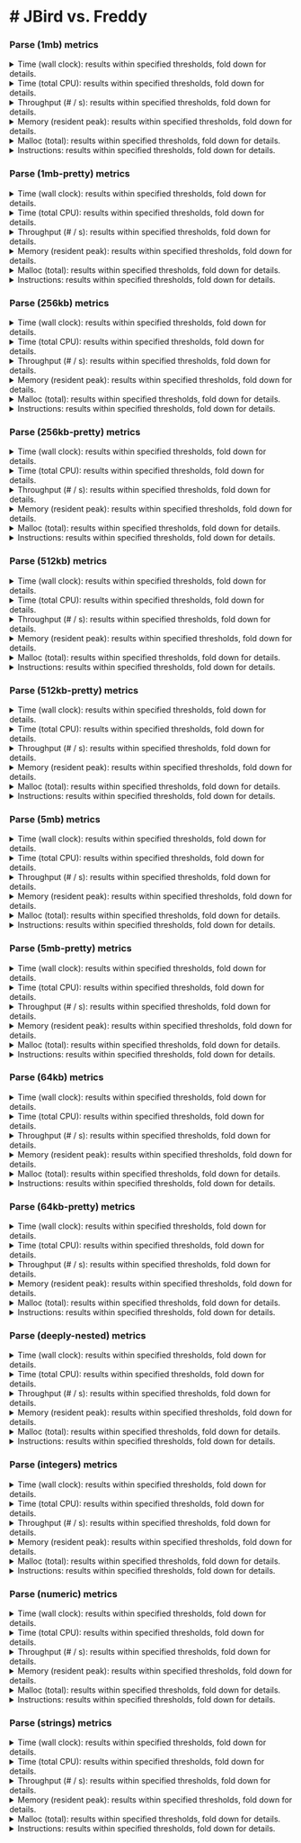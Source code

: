 # # JBird vs. Freddy

### Parse (1mb) metrics

<details><summary>Time (wall clock): results within specified thresholds, fold down for details.</summary>
<p>

|         Time (wall clock) (μs) *         |        p0 |       p25 |       p50 |       p75 |       p90 |       p99 |      p100 |   Samples |
|:----------------------------------------:|----------:|----------:|----------:|----------:|----------:|----------:|----------:|----------:|
|                  freddy                  |      2972 |      3213 |      3238 |      3269 |      3303 |      3568 |      3672 |       304 |
|                  jbird                   |      1877 |      2000 |      2017 |      2039 |      2076 |      2212 |      2336 |       485 |
|                    Δ                     |     -1095 |     -1213 |     -1221 |     -1230 |     -1227 |     -1356 |     -1336 |       181 |
|              Improvement %               |        37 |        38 |        38 |        38 |        37 |        38 |        36 |       181 |

<p>
</details>

<details><summary>Time (total CPU): results within specified thresholds, fold down for details.</summary>
<p>

|         Time (total CPU) (μs) *          |        p0 |       p25 |       p50 |       p75 |       p90 |       p99 |      p100 |   Samples |
|:----------------------------------------:|----------:|----------:|----------:|----------:|----------:|----------:|----------:|----------:|
|                  freddy                  |      2975 |      3215 |      3242 |      3269 |      3305 |      3566 |      3676 |       304 |
|                  jbird                   |      1879 |      2001 |      2019 |      2041 |      2080 |      2218 |      2338 |       485 |
|                    Δ                     |     -1096 |     -1214 |     -1223 |     -1228 |     -1225 |     -1348 |     -1338 |       181 |
|              Improvement %               |        37 |        38 |        38 |        38 |        37 |        38 |        36 |       181 |

<p>
</details>

<details><summary>Throughput (# / s): results within specified thresholds, fold down for details.</summary>
<p>

|          Throughput (# / s) (#)          |        p0 |       p25 |       p50 |       p75 |       p90 |       p99 |      p100 |   Samples |
|:----------------------------------------:|----------:|----------:|----------:|----------:|----------:|----------:|----------:|----------:|
|                  freddy                  |       337 |       311 |       309 |       306 |       303 |       280 |       272 |       304 |
|                  jbird                   |       533 |       500 |       496 |       491 |       482 |       452 |       428 |       485 |
|                    Δ                     |       196 |       189 |       187 |       185 |       179 |       172 |       156 |       181 |
|              Improvement %               |        58 |        61 |        61 |        60 |        59 |        61 |        57 |       181 |

<p>
</details>

<details><summary>Memory (resident peak): results within specified thresholds, fold down for details.</summary>
<p>

|        Memory (resident peak) (M)        |        p0 |       p25 |       p50 |       p75 |       p90 |       p99 |      p100 |   Samples |
|:----------------------------------------:|----------:|----------:|----------:|----------:|----------:|----------:|----------:|----------:|
|                  freddy                  |        27 |        29 |        29 |        29 |        29 |        29 |        29 |       304 |
|                  jbird                   |        29 |        31 |        31 |        31 |        31 |        31 |        31 |       485 |
|                    Δ                     |         2 |         2 |         2 |         2 |         2 |         2 |         2 |       181 |
|              Improvement %               |        -7 |        -7 |        -7 |        -7 |        -7 |        -7 |        -7 |       181 |

<p>
</details>

<details><summary>Malloc (total): results within specified thresholds, fold down for details.</summary>
<p>

|           Malloc (total) (K) *           |        p0 |       p25 |       p50 |       p75 |       p90 |       p99 |      p100 |   Samples |
|:----------------------------------------:|----------:|----------:|----------:|----------:|----------:|----------:|----------:|----------:|
|                  freddy                  |        11 |        11 |        11 |        11 |        11 |        11 |        11 |       304 |
|                  jbird                   |        11 |        11 |        11 |        11 |        11 |        11 |        11 |       485 |
|                    Δ                     |         0 |         0 |         0 |         0 |         0 |         0 |         0 |       181 |
|              Improvement %               |         0 |         0 |         0 |         0 |         0 |         0 |         0 |       181 |

<p>
</details>

<details><summary>Instructions: results within specified thresholds, fold down for details.</summary>
<p>

|            Instructions (M) *            |        p0 |       p25 |       p50 |       p75 |       p90 |       p99 |      p100 |   Samples |
|:----------------------------------------:|----------:|----------:|----------:|----------:|----------:|----------:|----------:|----------:|
|                  freddy                  |        66 |        66 |        66 |        66 |        66 |        67 |        68 |       304 |
|                  jbird                   |        48 |        48 |        48 |        48 |        48 |        49 |        49 |       485 |
|                    Δ                     |       -18 |       -18 |       -18 |       -18 |       -18 |       -18 |       -19 |       181 |
|              Improvement %               |        27 |        27 |        27 |        27 |        27 |        27 |        28 |       181 |

<p>
</details>

### Parse (1mb-pretty) metrics

<details><summary>Time (wall clock): results within specified thresholds, fold down for details.</summary>
<p>

|         Time (wall clock) (μs) *         |        p0 |       p25 |       p50 |       p75 |       p90 |       p99 |      p100 |   Samples |
|:----------------------------------------:|----------:|----------:|----------:|----------:|----------:|----------:|----------:|----------:|
|                  freddy                  |      2996 |      3246 |      3260 |      3277 |      3303 |      3361 |      3436 |       303 |
|                  jbird                   |      1905 |      2035 |      2066 |      2101 |      2134 |      2175 |      2333 |       475 |
|                    Δ                     |     -1091 |     -1211 |     -1194 |     -1176 |     -1169 |     -1186 |     -1103 |       172 |
|              Improvement %               |        36 |        37 |        37 |        36 |        35 |        35 |        32 |       172 |

<p>
</details>

<details><summary>Time (total CPU): results within specified thresholds, fold down for details.</summary>
<p>

|         Time (total CPU) (μs) *          |        p0 |       p25 |       p50 |       p75 |       p90 |       p99 |      p100 |   Samples |
|:----------------------------------------:|----------:|----------:|----------:|----------:|----------:|----------:|----------:|----------:|
|                  freddy                  |      3003 |      3250 |      3265 |      3279 |      3303 |      3363 |      3437 |       303 |
|                  jbird                   |      1910 |      2037 |      2068 |      2103 |      2136 |      2173 |      2334 |       475 |
|                    Δ                     |     -1093 |     -1213 |     -1197 |     -1176 |     -1167 |     -1190 |     -1103 |       172 |
|              Improvement %               |        36 |        37 |        37 |        36 |        35 |        35 |        32 |       172 |

<p>
</details>

<details><summary>Throughput (# / s): results within specified thresholds, fold down for details.</summary>
<p>

|          Throughput (# / s) (#)          |        p0 |       p25 |       p50 |       p75 |       p90 |       p99 |      p100 |   Samples |
|:----------------------------------------:|----------:|----------:|----------:|----------:|----------:|----------:|----------:|----------:|
|                  freddy                  |       334 |       308 |       307 |       305 |       303 |       298 |       291 |       303 |
|                  jbird                   |       525 |       491 |       484 |       476 |       469 |       460 |       429 |       475 |
|                    Δ                     |       191 |       183 |       177 |       171 |       166 |       162 |       138 |       172 |
|              Improvement %               |        57 |        59 |        58 |        56 |        55 |        54 |        47 |       172 |

<p>
</details>

<details><summary>Memory (resident peak): results within specified thresholds, fold down for details.</summary>
<p>

|        Memory (resident peak) (M)        |        p0 |       p25 |       p50 |       p75 |       p90 |       p99 |      p100 |   Samples |
|:----------------------------------------:|----------:|----------:|----------:|----------:|----------:|----------:|----------:|----------:|
|                  freddy                  |        27 |        28 |        28 |        29 |        29 |        29 |        29 |       303 |
|                  jbird                   |        29 |        31 |        31 |        31 |        31 |        31 |        31 |       475 |
|                    Δ                     |         2 |         3 |         3 |         2 |         2 |         2 |         2 |       172 |
|              Improvement %               |        -7 |       -11 |       -11 |        -7 |        -7 |        -7 |        -7 |       172 |

<p>
</details>

<details><summary>Malloc (total): results within specified thresholds, fold down for details.</summary>
<p>

|           Malloc (total) (K) *           |        p0 |       p25 |       p50 |       p75 |       p90 |       p99 |      p100 |   Samples |
|:----------------------------------------:|----------:|----------:|----------:|----------:|----------:|----------:|----------:|----------:|
|                  freddy                  |        11 |        11 |        11 |        11 |        11 |        11 |        11 |       303 |
|                  jbird                   |        11 |        11 |        11 |        11 |        11 |        11 |        11 |       475 |
|                    Δ                     |         0 |         0 |         0 |         0 |         0 |         0 |         0 |       172 |
|              Improvement %               |         0 |         0 |         0 |         0 |         0 |         0 |         0 |       172 |

<p>
</details>

<details><summary>Instructions: results within specified thresholds, fold down for details.</summary>
<p>

|            Instructions (M) *            |        p0 |       p25 |       p50 |       p75 |       p90 |       p99 |      p100 |   Samples |
|:----------------------------------------:|----------:|----------:|----------:|----------:|----------:|----------:|----------:|----------:|
|                  freddy                  |        67 |        67 |        67 |        67 |        68 |        68 |        69 |       303 |
|                  jbird                   |        48 |        48 |        48 |        48 |        49 |        50 |        50 |       475 |
|                    Δ                     |       -19 |       -19 |       -19 |       -19 |       -19 |       -18 |       -19 |       172 |
|              Improvement %               |        28 |        28 |        28 |        28 |        28 |        26 |        28 |       172 |

<p>
</details>

### Parse (256kb) metrics

<details><summary>Time (wall clock): results within specified thresholds, fold down for details.</summary>
<p>

|         Time (wall clock) (μs) *         |        p0 |       p25 |       p50 |       p75 |       p90 |       p99 |      p100 |   Samples |
|:----------------------------------------:|----------:|----------:|----------:|----------:|----------:|----------:|----------:|----------:|
|                  freddy                  |       732 |       799 |       806 |       813 |       820 |       840 |       894 |      1182 |
|                  jbird                   |       461 |       496 |       504 |       517 |       525 |       538 |       633 |      1840 |
|                    Δ                     |      -271 |      -303 |      -302 |      -296 |      -295 |      -302 |      -261 |       658 |
|              Improvement %               |        37 |        38 |        37 |        36 |        36 |        36 |        29 |       658 |

<p>
</details>

<details><summary>Time (total CPU): results within specified thresholds, fold down for details.</summary>
<p>

|         Time (total CPU) (μs) *          |        p0 |       p25 |       p50 |       p75 |       p90 |       p99 |      p100 |   Samples |
|:----------------------------------------:|----------:|----------:|----------:|----------:|----------:|----------:|----------:|----------:|
|                  freddy                  |       733 |       801 |       807 |       815 |       822 |       842 |       896 |      1182 |
|                  jbird                   |       462 |       497 |       506 |       519 |       527 |       540 |       619 |      1840 |
|                    Δ                     |      -271 |      -304 |      -301 |      -296 |      -295 |      -302 |      -277 |       658 |
|              Improvement %               |        37 |        38 |        37 |        36 |        36 |        36 |        31 |       658 |

<p>
</details>

<details><summary>Throughput (# / s): results within specified thresholds, fold down for details.</summary>
<p>

|          Throughput (# / s) (#)          |        p0 |       p25 |       p50 |       p75 |       p90 |       p99 |      p100 |   Samples |
|:----------------------------------------:|----------:|----------:|----------:|----------:|----------:|----------:|----------:|----------:|
|                  freddy                  |      1366 |      1252 |      1241 |      1231 |      1220 |      1190 |      1118 |      1182 |
|                  jbird                   |      2171 |      2018 |      1983 |      1934 |      1905 |      1860 |      1581 |      1840 |
|                    Δ                     |       805 |       766 |       742 |       703 |       685 |       670 |       463 |       658 |
|              Improvement %               |        59 |        61 |        60 |        57 |        56 |        56 |        41 |       658 |

<p>
</details>

<details><summary>Memory (resident peak): results within specified thresholds, fold down for details.</summary>
<p>

|        Memory (resident peak) (M)        |        p0 |       p25 |       p50 |       p75 |       p90 |       p99 |      p100 |   Samples |
|:----------------------------------------:|----------:|----------:|----------:|----------:|----------:|----------:|----------:|----------:|
|                  freddy                  |        25 |        26 |        26 |        26 |        26 |        26 |        26 |      1182 |
|                  jbird                   |        26 |        27 |        27 |        27 |        27 |        27 |        27 |      1840 |
|                    Δ                     |         1 |         1 |         1 |         1 |         1 |         1 |         1 |       658 |
|              Improvement %               |        -4 |        -4 |        -4 |        -4 |        -4 |        -4 |        -4 |       658 |

<p>
</details>

<details><summary>Malloc (total): results within specified thresholds, fold down for details.</summary>
<p>

|             Malloc (total) *             |        p0 |       p25 |       p50 |       p75 |       p90 |       p99 |      p100 |   Samples |
|:----------------------------------------:|----------:|----------:|----------:|----------:|----------:|----------:|----------:|----------:|
|                  freddy                  |      2650 |      2650 |      2650 |      2650 |      2650 |      2650 |      2650 |      1182 |
|                  jbird                   |      2636 |      2636 |      2636 |      2636 |      2636 |      2636 |      2636 |      1840 |
|                    Δ                     |       -14 |       -14 |       -14 |       -14 |       -14 |       -14 |       -14 |       658 |
|              Improvement %               |         1 |         1 |         1 |         1 |         1 |         1 |         1 |       658 |

<p>
</details>

<details><summary>Instructions: results within specified thresholds, fold down for details.</summary>
<p>

|            Instructions (M) *            |        p0 |       p25 |       p50 |       p75 |       p90 |       p99 |      p100 |   Samples |
|:----------------------------------------:|----------:|----------:|----------:|----------:|----------:|----------:|----------:|----------:|
|                  freddy                  |        17 |        17 |        17 |        17 |        17 |        17 |        17 |      1182 |
|                  jbird                   |        12 |        12 |        12 |        12 |        12 |        12 |        12 |      1840 |
|                    Δ                     |        -5 |        -5 |        -5 |        -5 |        -5 |        -5 |        -5 |       658 |
|              Improvement %               |        29 |        29 |        29 |        29 |        29 |        29 |        29 |       658 |

<p>
</details>

### Parse (256kb-pretty) metrics

<details><summary>Time (wall clock): results within specified thresholds, fold down for details.</summary>
<p>

|         Time (wall clock) (μs) *         |        p0 |       p25 |       p50 |       p75 |       p90 |       p99 |      p100 |   Samples |
|:----------------------------------------:|----------:|----------:|----------:|----------:|----------:|----------:|----------:|----------:|
|                  freddy                  |       740 |       806 |       814 |       820 |       826 |       847 |       950 |      1173 |
|                  jbird                   |       474 |       507 |       518 |       547 |       560 |       575 |       667 |      1776 |
|                    Δ                     |      -266 |      -299 |      -296 |      -273 |      -266 |      -272 |      -283 |       603 |
|              Improvement %               |        36 |        37 |        36 |        33 |        32 |        32 |        30 |       603 |

<p>
</details>

<details><summary>Time (total CPU): results within specified thresholds, fold down for details.</summary>
<p>

|         Time (total CPU) (μs) *          |        p0 |       p25 |       p50 |       p75 |       p90 |       p99 |      p100 |   Samples |
|:----------------------------------------:|----------:|----------:|----------:|----------:|----------:|----------:|----------:|----------:|
|                  freddy                  |       742 |       808 |       815 |       821 |       828 |       849 |       951 |      1173 |
|                  jbird                   |       475 |       508 |       520 |       549 |       561 |       577 |       668 |      1776 |
|                    Δ                     |      -267 |      -300 |      -295 |      -272 |      -267 |      -272 |      -283 |       603 |
|              Improvement %               |        36 |        37 |        36 |        33 |        32 |        32 |        30 |       603 |

<p>
</details>

<details><summary>Throughput (# / s): results within specified thresholds, fold down for details.</summary>
<p>

|          Throughput (# / s) (#)          |        p0 |       p25 |       p50 |       p75 |       p90 |       p99 |      p100 |   Samples |
|:----------------------------------------:|----------:|----------:|----------:|----------:|----------:|----------:|----------:|----------:|
|                  freddy                  |      1351 |      1240 |      1230 |      1220 |      1210 |      1180 |      1053 |      1173 |
|                  jbird                   |      2112 |      1974 |      1931 |      1828 |      1788 |      1740 |      1500 |      1776 |
|                    Δ                     |       761 |       734 |       701 |       608 |       578 |       560 |       447 |       603 |
|              Improvement %               |        56 |        59 |        57 |        50 |        48 |        47 |        42 |       603 |

<p>
</details>

<details><summary>Memory (resident peak): results within specified thresholds, fold down for details.</summary>
<p>

|        Memory (resident peak) (M)        |        p0 |       p25 |       p50 |       p75 |       p90 |       p99 |      p100 |   Samples |
|:----------------------------------------:|----------:|----------:|----------:|----------:|----------:|----------:|----------:|----------:|
|                  freddy                  |        25 |        26 |        26 |        26 |        26 |        26 |        26 |      1173 |
|                  jbird                   |        26 |        27 |        27 |        27 |        27 |        27 |        27 |      1776 |
|                    Δ                     |         1 |         1 |         1 |         1 |         1 |         1 |         1 |       603 |
|              Improvement %               |        -4 |        -4 |        -4 |        -4 |        -4 |        -4 |        -4 |       603 |

<p>
</details>

<details><summary>Malloc (total): results within specified thresholds, fold down for details.</summary>
<p>

|             Malloc (total) *             |        p0 |       p25 |       p50 |       p75 |       p90 |       p99 |      p100 |   Samples |
|:----------------------------------------:|----------:|----------:|----------:|----------:|----------:|----------:|----------:|----------:|
|                  freddy                  |      2650 |      2650 |      2650 |      2650 |      2650 |      2650 |      2650 |      1173 |
|                  jbird                   |      2636 |      2636 |      2636 |      2636 |      2636 |      2636 |      2636 |      1776 |
|                    Δ                     |       -14 |       -14 |       -14 |       -14 |       -14 |       -14 |       -14 |       603 |
|              Improvement %               |         1 |         1 |         1 |         1 |         1 |         1 |         1 |       603 |

<p>
</details>

<details><summary>Instructions: results within specified thresholds, fold down for details.</summary>
<p>

|            Instructions (M) *            |        p0 |       p25 |       p50 |       p75 |       p90 |       p99 |      p100 |   Samples |
|:----------------------------------------:|----------:|----------:|----------:|----------:|----------:|----------:|----------:|----------:|
|                  freddy                  |        17 |        17 |        17 |        17 |        17 |        17 |        18 |      1173 |
|                  jbird                   |        12 |        12 |        12 |        12 |        12 |        12 |        13 |      1776 |
|                    Δ                     |        -5 |        -5 |        -5 |        -5 |        -5 |        -5 |        -5 |       603 |
|              Improvement %               |        29 |        29 |        29 |        29 |        29 |        29 |        28 |       603 |

<p>
</details>

### Parse (512kb) metrics

<details><summary>Time (wall clock): results within specified thresholds, fold down for details.</summary>
<p>

|         Time (wall clock) (μs) *         |        p0 |       p25 |       p50 |       p75 |       p90 |       p99 |      p100 |   Samples |
|:----------------------------------------:|----------:|----------:|----------:|----------:|----------:|----------:|----------:|----------:|
|                  freddy                  |      1463 |      1611 |      1622 |      1634 |      1654 |      1736 |      1855 |       601 |
|                  jbird                   |       929 |      1002 |      1032 |      1060 |      1079 |      1152 |      1196 |       932 |
|                    Δ                     |      -534 |      -609 |      -590 |      -574 |      -575 |      -584 |      -659 |       331 |
|              Improvement %               |        37 |        38 |        36 |        35 |        35 |        34 |        36 |       331 |

<p>
</details>

<details><summary>Time (total CPU): results within specified thresholds, fold down for details.</summary>
<p>

|         Time (total CPU) (μs) *          |        p0 |       p25 |       p50 |       p75 |       p90 |       p99 |      p100 |   Samples |
|:----------------------------------------:|----------:|----------:|----------:|----------:|----------:|----------:|----------:|----------:|
|                  freddy                  |      1465 |      1612 |      1624 |      1636 |      1656 |      1738 |      1856 |       601 |
|                  jbird                   |       930 |      1004 |      1034 |      1062 |      1081 |      1155 |      1197 |       932 |
|                    Δ                     |      -535 |      -608 |      -590 |      -574 |      -575 |      -583 |      -659 |       331 |
|              Improvement %               |        37 |        38 |        36 |        35 |        35 |        34 |        36 |       331 |

<p>
</details>

<details><summary>Throughput (# / s): results within specified thresholds, fold down for details.</summary>
<p>

|          Throughput (# / s) (#)          |        p0 |       p25 |       p50 |       p75 |       p90 |       p99 |      p100 |   Samples |
|:----------------------------------------:|----------:|----------:|----------:|----------:|----------:|----------:|----------:|----------:|
|                  freddy                  |       683 |       621 |       617 |       612 |       605 |       576 |       539 |       601 |
|                  jbird                   |      1077 |       998 |       969 |       943 |       927 |       868 |       836 |       932 |
|                    Δ                     |       394 |       377 |       352 |       331 |       322 |       292 |       297 |       331 |
|              Improvement %               |        58 |        61 |        57 |        54 |        53 |        51 |        55 |       331 |

<p>
</details>

<details><summary>Memory (resident peak): results within specified thresholds, fold down for details.</summary>
<p>

|        Memory (resident peak) (M)        |        p0 |       p25 |       p50 |       p75 |       p90 |       p99 |      p100 |   Samples |
|:----------------------------------------:|----------:|----------:|----------:|----------:|----------:|----------:|----------:|----------:|
|                  freddy                  |        26 |        27 |        27 |        28 |        28 |        28 |        28 |       601 |
|                  jbird                   |        26 |        28 |        28 |        28 |        28 |        28 |        28 |       932 |
|                    Δ                     |         0 |         1 |         1 |         0 |         0 |         0 |         0 |       331 |
|              Improvement %               |         0 |        -4 |        -4 |         0 |         0 |         0 |         0 |       331 |

<p>
</details>

<details><summary>Malloc (total): results within specified thresholds, fold down for details.</summary>
<p>

|             Malloc (total) *             |        p0 |       p25 |       p50 |       p75 |       p90 |       p99 |      p100 |   Samples |
|:----------------------------------------:|----------:|----------:|----------:|----------:|----------:|----------:|----------:|----------:|
|                  freddy                  |      5279 |      5279 |      5279 |      5279 |      5279 |      5279 |      5279 |       601 |
|                  jbird                   |      5270 |      5270 |      5270 |      5270 |      5270 |      5270 |      5270 |       932 |
|                    Δ                     |        -9 |        -9 |        -9 |        -9 |        -9 |        -9 |        -9 |       331 |
|              Improvement %               |         0 |         0 |         0 |         0 |         0 |         0 |         0 |       331 |

<p>
</details>

<details><summary>Instructions: results within specified thresholds, fold down for details.</summary>
<p>

|            Instructions (M) *            |        p0 |       p25 |       p50 |       p75 |       p90 |       p99 |      p100 |   Samples |
|:----------------------------------------:|----------:|----------:|----------:|----------:|----------:|----------:|----------:|----------:|
|                  freddy                  |        33 |        33 |        33 |        33 |        33 |        34 |        34 |       601 |
|                  jbird                   |        24 |        24 |        24 |        24 |        24 |        24 |        25 |       932 |
|                    Δ                     |        -9 |        -9 |        -9 |        -9 |        -9 |       -10 |        -9 |       331 |
|              Improvement %               |        27 |        27 |        27 |        27 |        27 |        29 |        26 |       331 |

<p>
</details>

### Parse (512kb-pretty) metrics

<details><summary>Time (wall clock): results within specified thresholds, fold down for details.</summary>
<p>

|         Time (wall clock) (μs) *         |        p0 |       p25 |       p50 |       p75 |       p90 |       p99 |      p100 |   Samples |
|:----------------------------------------:|----------:|----------:|----------:|----------:|----------:|----------:|----------:|----------:|
|                  freddy                  |      1500 |      1629 |      1639 |      1651 |      1662 |      1700 |      1740 |       596 |
|                  jbird                   |       941 |      1013 |      1023 |      1038 |      1051 |      1075 |      1109 |       941 |
|                    Δ                     |      -559 |      -616 |      -616 |      -613 |      -611 |      -625 |      -631 |       345 |
|              Improvement %               |        37 |        38 |        38 |        37 |        37 |        37 |        36 |       345 |

<p>
</details>

<details><summary>Time (total CPU): results within specified thresholds, fold down for details.</summary>
<p>

|         Time (total CPU) (μs) *          |        p0 |       p25 |       p50 |       p75 |       p90 |       p99 |      p100 |   Samples |
|:----------------------------------------:|----------:|----------:|----------:|----------:|----------:|----------:|----------:|----------:|
|                  freddy                  |      1501 |      1631 |      1641 |      1653 |      1664 |      1702 |      1742 |       596 |
|                  jbird                   |       943 |      1015 |      1025 |      1040 |      1052 |      1077 |      1113 |       941 |
|                    Δ                     |      -558 |      -616 |      -616 |      -613 |      -612 |      -625 |      -629 |       345 |
|              Improvement %               |        37 |        38 |        38 |        37 |        37 |        37 |        36 |       345 |

<p>
</details>

<details><summary>Throughput (# / s): results within specified thresholds, fold down for details.</summary>
<p>

|          Throughput (# / s) (#)          |        p0 |       p25 |       p50 |       p75 |       p90 |       p99 |      p100 |   Samples |
|:----------------------------------------:|----------:|----------:|----------:|----------:|----------:|----------:|----------:|----------:|
|                  freddy                  |       667 |       614 |       610 |       606 |       602 |       588 |       575 |       596 |
|                  jbird                   |      1062 |       987 |       977 |       963 |       953 |       930 |       902 |       941 |
|                    Δ                     |       395 |       373 |       367 |       357 |       351 |       342 |       327 |       345 |
|              Improvement %               |        59 |        61 |        60 |        59 |        58 |        58 |        57 |       345 |

<p>
</details>

<details><summary>Memory (resident peak): results within specified thresholds, fold down for details.</summary>
<p>

|        Memory (resident peak) (M)        |        p0 |       p25 |       p50 |       p75 |       p90 |       p99 |      p100 |   Samples |
|:----------------------------------------:|----------:|----------:|----------:|----------:|----------:|----------:|----------:|----------:|
|                  freddy                  |        26 |        27 |        27 |        27 |        28 |        28 |        28 |       596 |
|                  jbird                   |        26 |        28 |        28 |        28 |        28 |        28 |        28 |       941 |
|                    Δ                     |         0 |         1 |         1 |         1 |         0 |         0 |         0 |       345 |
|              Improvement %               |         0 |        -4 |        -4 |        -4 |         0 |         0 |         0 |       345 |

<p>
</details>

<details><summary>Malloc (total): results within specified thresholds, fold down for details.</summary>
<p>

|             Malloc (total) *             |        p0 |       p25 |       p50 |       p75 |       p90 |       p99 |      p100 |   Samples |
|:----------------------------------------:|----------:|----------:|----------:|----------:|----------:|----------:|----------:|----------:|
|                  freddy                  |      5279 |      5279 |      5279 |      5279 |      5279 |      5279 |      5279 |       596 |
|                  jbird                   |      5270 |      5270 |      5270 |      5270 |      5270 |      5270 |      5270 |       941 |
|                    Δ                     |        -9 |        -9 |        -9 |        -9 |        -9 |        -9 |        -9 |       345 |
|              Improvement %               |         0 |         0 |         0 |         0 |         0 |         0 |         0 |       345 |

<p>
</details>

<details><summary>Instructions: results within specified thresholds, fold down for details.</summary>
<p>

|            Instructions (M) *            |        p0 |       p25 |       p50 |       p75 |       p90 |       p99 |      p100 |   Samples |
|:----------------------------------------:|----------:|----------:|----------:|----------:|----------:|----------:|----------:|----------:|
|                  freddy                  |        34 |        34 |        34 |        34 |        34 |        34 |        34 |       596 |
|                  jbird                   |        24 |        24 |        24 |        24 |        24 |        25 |        25 |       941 |
|                    Δ                     |       -10 |       -10 |       -10 |       -10 |       -10 |        -9 |        -9 |       345 |
|              Improvement %               |        29 |        29 |        29 |        29 |        29 |        26 |        26 |       345 |

<p>
</details>

### Parse (5mb) metrics

<details><summary>Time (wall clock): results within specified thresholds, fold down for details.</summary>
<p>

|         Time (wall clock) (ms) *         |        p0 |       p25 |       p50 |       p75 |       p90 |       p99 |      p100 |   Samples |
|:----------------------------------------:|----------:|----------:|----------:|----------:|----------:|----------:|----------:|----------:|
|                  freddy                  |        16 |        16 |        16 |        17 |        17 |        19 |        19 |        61 |
|                  jbird                   |        11 |        11 |        11 |        11 |        11 |        12 |        12 |        89 |
|                    Δ                     |        -5 |        -5 |        -5 |        -6 |        -6 |        -7 |        -7 |        28 |
|              Improvement %               |        31 |        31 |        31 |        35 |        35 |        37 |        37 |        28 |

<p>
</details>

<details><summary>Time (total CPU): results within specified thresholds, fold down for details.</summary>
<p>

|         Time (total CPU) (ms) *          |        p0 |       p25 |       p50 |       p75 |       p90 |       p99 |      p100 |   Samples |
|:----------------------------------------:|----------:|----------:|----------:|----------:|----------:|----------:|----------:|----------:|
|                  freddy                  |        16 |        16 |        16 |        17 |        17 |        19 |        19 |        61 |
|                  jbird                   |        11 |        11 |        11 |        11 |        11 |        12 |        12 |        89 |
|                    Δ                     |        -5 |        -5 |        -5 |        -6 |        -6 |        -7 |        -7 |        28 |
|              Improvement %               |        31 |        31 |        31 |        35 |        35 |        37 |        37 |        28 |

<p>
</details>

<details><summary>Throughput (# / s): results within specified thresholds, fold down for details.</summary>
<p>

|          Throughput (# / s) (#)          |        p0 |       p25 |       p50 |       p75 |       p90 |       p99 |      p100 |   Samples |
|:----------------------------------------:|----------:|----------:|----------:|----------:|----------:|----------:|----------:|----------:|
|                  freddy                  |        63 |        61 |        61 |        60 |        60 |        54 |        54 |        61 |
|                  jbird                   |        94 |        91 |        90 |        89 |        88 |        87 |        87 |        89 |
|                    Δ                     |        31 |        30 |        29 |        29 |        28 |        33 |        33 |        28 |
|              Improvement %               |        49 |        49 |        48 |        48 |        47 |        61 |        61 |        28 |

<p>
</details>

<details><summary>Memory (resident peak): results within specified thresholds, fold down for details.</summary>
<p>

|        Memory (resident peak) (M)        |        p0 |       p25 |       p50 |       p75 |       p90 |       p99 |      p100 |   Samples |
|:----------------------------------------:|----------:|----------:|----------:|----------:|----------:|----------:|----------:|----------:|
|                  freddy                  |        36 |        41 |        42 |        42 |        42 |        42 |        42 |        61 |
|                  jbird                   |        28 |        52 |        52 |        52 |        52 |        52 |        52 |        89 |
|                    Δ                     |        -8 |        11 |        10 |        10 |        10 |        10 |        10 |        28 |
|              Improvement %               |        22 |       -27 |       -24 |       -24 |       -24 |       -24 |       -24 |        28 |

<p>
</details>

<details><summary>Malloc (total): results within specified thresholds, fold down for details.</summary>
<p>

|           Malloc (total) (K) *           |        p0 |       p25 |       p50 |       p75 |       p90 |       p99 |      p100 |   Samples |
|:----------------------------------------:|----------:|----------:|----------:|----------:|----------:|----------:|----------:|----------:|
|                  freddy                  |        53 |        53 |        53 |        53 |        53 |        53 |        53 |        61 |
|                  jbird                   |        53 |        53 |        53 |        53 |        53 |        53 |        53 |        89 |
|                    Δ                     |         0 |         0 |         0 |         0 |         0 |         0 |         0 |        28 |
|              Improvement %               |         0 |         0 |         0 |         0 |         0 |         0 |         0 |        28 |

<p>
</details>

<details><summary>Instructions: results within specified thresholds, fold down for details.</summary>
<p>

|            Instructions (M) *            |        p0 |       p25 |       p50 |       p75 |       p90 |       p99 |      p100 |   Samples |
|:----------------------------------------:|----------:|----------:|----------:|----------:|----------:|----------:|----------:|----------:|
|                  freddy                  |       332 |       333 |       333 |       333 |       334 |       338 |       338 |        61 |
|                  jbird                   |       246 |       247 |       247 |       247 |       247 |       255 |       255 |        89 |
|                    Δ                     |       -86 |       -86 |       -86 |       -86 |       -87 |       -83 |       -83 |        28 |
|              Improvement %               |        26 |        26 |        26 |        26 |        26 |        25 |        25 |        28 |

<p>
</details>

### Parse (5mb-pretty) metrics

<details><summary>Time (wall clock): results within specified thresholds, fold down for details.</summary>
<p>

|         Time (wall clock) (ms) *         |        p0 |       p25 |       p50 |       p75 |       p90 |       p99 |      p100 |   Samples |
|:----------------------------------------:|----------:|----------:|----------:|----------:|----------:|----------:|----------:|----------:|
|                  freddy                  |        16 |        16 |        16 |        16 |        17 |        17 |        17 |        61 |
|                  jbird                   |        11 |        11 |        11 |        11 |        12 |        13 |        13 |        87 |
|                    Δ                     |        -5 |        -5 |        -5 |        -5 |        -5 |        -4 |        -4 |        26 |
|              Improvement %               |        31 |        31 |        31 |        31 |        29 |        24 |        24 |        26 |

<p>
</details>

<details><summary>Time (total CPU): results within specified thresholds, fold down for details.</summary>
<p>

|         Time (total CPU) (ms) *          |        p0 |       p25 |       p50 |       p75 |       p90 |       p99 |      p100 |   Samples |
|:----------------------------------------:|----------:|----------:|----------:|----------:|----------:|----------:|----------:|----------:|
|                  freddy                  |        16 |        16 |        16 |        16 |        17 |        17 |        17 |        61 |
|                  jbird                   |        11 |        11 |        11 |        11 |        12 |        13 |        13 |        87 |
|                    Δ                     |        -5 |        -5 |        -5 |        -5 |        -5 |        -4 |        -4 |        26 |
|              Improvement %               |        31 |        31 |        31 |        31 |        29 |        24 |        24 |        26 |

<p>
</details>

<details><summary>Throughput (# / s): results within specified thresholds, fold down for details.</summary>
<p>

|          Throughput (# / s) (#)          |        p0 |       p25 |       p50 |       p75 |       p90 |       p99 |      p100 |   Samples |
|:----------------------------------------:|----------:|----------:|----------:|----------:|----------:|----------:|----------:|----------:|
|                  freddy                  |        63 |        61 |        61 |        61 |        60 |        58 |        58 |        61 |
|                  jbird                   |        94 |        89 |        88 |        87 |        85 |        80 |        80 |        87 |
|                    Δ                     |        31 |        28 |        27 |        26 |        25 |        22 |        22 |        26 |
|              Improvement %               |        49 |        46 |        44 |        43 |        42 |        38 |        38 |        26 |

<p>
</details>

<details><summary>Memory (resident peak): results within specified thresholds, fold down for details.</summary>
<p>

|        Memory (resident peak) (M)        |        p0 |       p25 |       p50 |       p75 |       p90 |       p99 |      p100 |   Samples |
|:----------------------------------------:|----------:|----------:|----------:|----------:|----------:|----------:|----------:|----------:|
|                  freddy                  |        35 |        39 |        39 |        40 |        40 |        42 |        42 |        61 |
|                  jbird                   |        43 |        51 |        52 |        52 |        52 |        52 |        52 |        87 |
|                    Δ                     |         8 |        12 |        13 |        12 |        12 |        10 |        10 |        26 |
|              Improvement %               |       -23 |       -31 |       -33 |       -30 |       -30 |       -24 |       -24 |        26 |

<p>
</details>

<details><summary>Malloc (total): results within specified thresholds, fold down for details.</summary>
<p>

|           Malloc (total) (K) *           |        p0 |       p25 |       p50 |       p75 |       p90 |       p99 |      p100 |   Samples |
|:----------------------------------------:|----------:|----------:|----------:|----------:|----------:|----------:|----------:|----------:|
|                  freddy                  |        53 |        53 |        53 |        53 |        53 |        53 |        53 |        61 |
|                  jbird                   |        53 |        53 |        53 |        53 |        53 |        53 |        53 |        87 |
|                    Δ                     |         0 |         0 |         0 |         0 |         0 |         0 |         0 |        26 |
|              Improvement %               |         0 |         0 |         0 |         0 |         0 |         0 |         0 |        26 |

<p>
</details>

<details><summary>Instructions: results within specified thresholds, fold down for details.</summary>
<p>

|            Instructions (M) *            |        p0 |       p25 |       p50 |       p75 |       p90 |       p99 |      p100 |   Samples |
|:----------------------------------------:|----------:|----------:|----------:|----------:|----------:|----------:|----------:|----------:|
|                  freddy                  |       339 |       339 |       339 |       340 |       340 |       345 |       345 |        61 |
|                  jbird                   |       251 |       252 |       252 |       252 |       252 |       261 |       261 |        87 |
|                    Δ                     |       -88 |       -87 |       -87 |       -88 |       -88 |       -84 |       -84 |        26 |
|              Improvement %               |        26 |        26 |        26 |        26 |        26 |        24 |        24 |        26 |

<p>
</details>

### Parse (64kb) metrics

<details><summary>Time (wall clock): results within specified thresholds, fold down for details.</summary>
<p>

|         Time (wall clock) (μs) *         |        p0 |       p25 |       p50 |       p75 |       p90 |       p99 |      p100 |   Samples |
|:----------------------------------------:|----------:|----------:|----------:|----------:|----------:|----------:|----------:|----------:|
|                  freddy                  |       183 |       199 |       205 |       208 |       210 |       222 |       246 |      4148 |
|                  jbird                   |       116 |       123 |       129 |       134 |       139 |       159 |       272 |      6039 |
|                    Δ                     |       -67 |       -76 |       -76 |       -74 |       -71 |       -63 |        26 |      1891 |
|              Improvement %               |        37 |        38 |        37 |        36 |        34 |        28 |       -11 |      1891 |

<p>
</details>

<details><summary>Time (total CPU): results within specified thresholds, fold down for details.</summary>
<p>

|         Time (total CPU) (μs) *          |        p0 |       p25 |       p50 |       p75 |       p90 |       p99 |      p100 |   Samples |
|:----------------------------------------:|----------:|----------:|----------:|----------:|----------:|----------:|----------:|----------:|
|                  freddy                  |       184 |       200 |       206 |       210 |       212 |       224 |       248 |      4148 |
|                  jbird                   |       118 |       125 |       131 |       135 |       140 |       159 |       229 |      6039 |
|                    Δ                     |       -66 |       -75 |       -75 |       -75 |       -72 |       -65 |       -19 |      1891 |
|              Improvement %               |        36 |        38 |        36 |        36 |        34 |        29 |         8 |      1891 |

<p>
</details>

<details><summary>Throughput (# / s): results within specified thresholds, fold down for details.</summary>
<p>

|          Throughput (# / s) (#)          |        p0 |       p25 |       p50 |       p75 |       p90 |       p99 |      p100 |   Samples |
|:----------------------------------------:|----------:|----------:|----------:|----------:|----------:|----------:|----------:|----------:|
|                  freddy                  |      5464 |      5043 |      4887 |      4811 |      4755 |      4499 |      4066 |      4148 |
|                  jbird                   |      8599 |      8107 |      7743 |      7475 |      7219 |      6307 |      3681 |      6039 |
|                    Δ                     |      3135 |      3064 |      2856 |      2664 |      2464 |      1808 |      -385 |      1891 |
|              Improvement %               |        57 |        61 |        58 |        55 |        52 |        40 |        -9 |      1891 |

<p>
</details>

<details><summary>Memory (resident peak): results within specified thresholds, fold down for details.</summary>
<p>

|        Memory (resident peak) (M)        |        p0 |       p25 |       p50 |       p75 |       p90 |       p99 |      p100 |   Samples |
|:----------------------------------------:|----------:|----------:|----------:|----------:|----------:|----------:|----------:|----------:|
|                  freddy                  |        25 |        25 |        25 |        25 |        25 |        25 |        25 |      4148 |
|                  jbird                   |        25 |        25 |        26 |        26 |        26 |        26 |        26 |      6039 |
|                    Δ                     |         0 |         0 |         1 |         1 |         1 |         1 |         1 |      1891 |
|              Improvement %               |         0 |         0 |        -4 |        -4 |        -4 |        -4 |        -4 |      1891 |

<p>
</details>

<details><summary>Malloc (total): results within specified thresholds, fold down for details.</summary>
<p>

|             Malloc (total) *             |        p0 |       p25 |       p50 |       p75 |       p90 |       p99 |      p100 |   Samples |
|:----------------------------------------:|----------:|----------:|----------:|----------:|----------:|----------:|----------:|----------:|
|                  freddy                  |       674 |       674 |       674 |       674 |       674 |       674 |       674 |      4148 |
|                  jbird                   |       662 |       662 |       662 |       662 |       662 |       662 |       662 |      6039 |
|                    Δ                     |       -12 |       -12 |       -12 |       -12 |       -12 |       -12 |       -12 |      1891 |
|              Improvement %               |         2 |         2 |         2 |         2 |         2 |         2 |         2 |      1891 |

<p>
</details>

<details><summary>Instructions: results within specified thresholds, fold down for details.</summary>
<p>

|            Instructions (K) *            |        p0 |       p25 |       p50 |       p75 |       p90 |       p99 |      p100 |   Samples |
|:----------------------------------------:|----------:|----------:|----------:|----------:|----------:|----------:|----------:|----------:|
|                  freddy                  |      4158 |      4159 |      4159 |      4159 |      4159 |      4223 |      4432 |      4148 |
|                  jbird                   |      2967 |      2968 |      2968 |      2968 |      2970 |      3041 |      3138 |      6039 |
|                    Δ                     |     -1191 |     -1191 |     -1191 |     -1191 |     -1189 |     -1182 |     -1294 |      1891 |
|              Improvement %               |        29 |        29 |        29 |        29 |        29 |        28 |        29 |      1891 |

<p>
</details>

### Parse (64kb-pretty) metrics

<details><summary>Time (wall clock): results within specified thresholds, fold down for details.</summary>
<p>

|         Time (wall clock) (μs) *         |        p0 |       p25 |       p50 |       p75 |       p90 |       p99 |      p100 |   Samples |
|:----------------------------------------:|----------:|----------:|----------:|----------:|----------:|----------:|----------:|----------:|
|                  freddy                  |       184 |       201 |       207 |       210 |       213 |       226 |       255 |      4098 |
|                  jbird                   |       117 |       122 |       129 |       133 |       137 |       156 |       197 |      6074 |
|                    Δ                     |       -67 |       -79 |       -78 |       -77 |       -76 |       -70 |       -58 |      1976 |
|              Improvement %               |        36 |        39 |        38 |        37 |        36 |        31 |        23 |      1976 |

<p>
</details>

<details><summary>Time (total CPU): results within specified thresholds, fold down for details.</summary>
<p>

|         Time (total CPU) (μs) *          |        p0 |       p25 |       p50 |       p75 |       p90 |       p99 |      p100 |   Samples |
|:----------------------------------------:|----------:|----------:|----------:|----------:|----------:|----------:|----------:|----------:|
|                  freddy                  |       185 |       203 |       209 |       212 |       215 |       228 |       255 |      4098 |
|                  jbird                   |       119 |       123 |       130 |       135 |       138 |       158 |       187 |      6074 |
|                    Δ                     |       -66 |       -80 |       -79 |       -77 |       -77 |       -70 |       -68 |      1976 |
|              Improvement %               |        36 |        39 |        38 |        36 |        36 |        31 |        27 |      1976 |

<p>
</details>

<details><summary>Throughput (# / s): results within specified thresholds, fold down for details.</summary>
<p>

|          Throughput (# / s) (#)          |        p0 |       p25 |       p50 |       p75 |       p90 |       p99 |      p100 |   Samples |
|:----------------------------------------:|----------:|----------:|----------:|----------:|----------:|----------:|----------:|----------:|
|                  freddy                  |      5443 |      4975 |      4831 |      4755 |      4691 |      4431 |      3917 |      4098 |
|                  jbird                   |      8526 |      8223 |      7771 |      7515 |      7319 |      6415 |      5080 |      6074 |
|                    Δ                     |      3083 |      3248 |      2940 |      2760 |      2628 |      1984 |      1163 |      1976 |
|              Improvement %               |        57 |        65 |        61 |        58 |        56 |        45 |        30 |      1976 |

<p>
</details>

<details><summary>Memory (resident peak): results within specified thresholds, fold down for details.</summary>
<p>

|        Memory (resident peak) (M)        |        p0 |       p25 |       p50 |       p75 |       p90 |       p99 |      p100 |   Samples |
|:----------------------------------------:|----------:|----------:|----------:|----------:|----------:|----------:|----------:|----------:|
|                  freddy                  |        25 |        25 |        25 |        25 |        25 |        25 |        25 |      4098 |
|                  jbird                   |        25 |        26 |        26 |        26 |        26 |        26 |        26 |      6074 |
|                    Δ                     |         0 |         1 |         1 |         1 |         1 |         1 |         1 |      1976 |
|              Improvement %               |         0 |        -4 |        -4 |        -4 |        -4 |        -4 |        -4 |      1976 |

<p>
</details>

<details><summary>Malloc (total): results within specified thresholds, fold down for details.</summary>
<p>

|             Malloc (total) *             |        p0 |       p25 |       p50 |       p75 |       p90 |       p99 |      p100 |   Samples |
|:----------------------------------------:|----------:|----------:|----------:|----------:|----------:|----------:|----------:|----------:|
|                  freddy                  |       674 |       674 |       674 |       674 |       674 |       674 |       674 |      4098 |
|                  jbird                   |       662 |       662 |       662 |       662 |       662 |       662 |       662 |      6074 |
|                    Δ                     |       -12 |       -12 |       -12 |       -12 |       -12 |       -12 |       -12 |      1976 |
|              Improvement %               |         2 |         2 |         2 |         2 |         2 |         2 |         2 |      1976 |

<p>
</details>

<details><summary>Instructions: results within specified thresholds, fold down for details.</summary>
<p>

|            Instructions (K) *            |        p0 |       p25 |       p50 |       p75 |       p90 |       p99 |      p100 |   Samples |
|:----------------------------------------:|----------:|----------:|----------:|----------:|----------:|----------:|----------:|----------:|
|                  freddy                  |      4231 |      4235 |      4235 |      4235 |      4235 |      4297 |      4505 |      4098 |
|                  jbird                   |      3022 |      3023 |      3023 |      3023 |      3027 |      3097 |      3227 |      6074 |
|                    Δ                     |     -1209 |     -1212 |     -1212 |     -1212 |     -1208 |     -1200 |     -1278 |      1976 |
|              Improvement %               |        29 |        29 |        29 |        29 |        29 |        28 |        28 |      1976 |

<p>
</details>

### Parse (deeply-nested) metrics

<details><summary>Time (wall clock): results within specified thresholds, fold down for details.</summary>
<p>

|         Time (wall clock) (μs) *         |        p0 |       p25 |       p50 |       p75 |       p90 |       p99 |      p100 |   Samples |
|:----------------------------------------:|----------:|----------:|----------:|----------:|----------:|----------:|----------:|----------:|
|                  freddy                  |        55 |        60 |        64 |        64 |        65 |        72 |        91 |     10311 |
|                  jbird                   |        57 |        59 |        63 |        65 |        66 |        77 |        94 |     10642 |
|                    Δ                     |         2 |        -1 |        -1 |         1 |         1 |         5 |         3 |       331 |
|              Improvement %               |        -4 |         2 |         2 |        -2 |        -2 |        -7 |        -3 |       331 |

<p>
</details>

<details><summary>Time (total CPU): results within specified thresholds, fold down for details.</summary>
<p>

|         Time (total CPU) (μs) *          |        p0 |       p25 |       p50 |       p75 |       p90 |       p99 |      p100 |   Samples |
|:----------------------------------------:|----------:|----------:|----------:|----------:|----------:|----------:|----------:|----------:|
|                  freddy                  |        56 |        62 |        65 |        66 |        67 |        75 |        91 |     10311 |
|                  jbird                   |        58 |        60 |        64 |        67 |        68 |        79 |        96 |     10642 |
|                    Δ                     |         2 |        -2 |        -1 |         1 |         1 |         4 |         5 |       331 |
|              Improvement %               |        -4 |         3 |         2 |        -2 |        -1 |        -5 |        -5 |       331 |

<p>
</details>

<details><summary>Throughput (# / s): results within specified thresholds, fold down for details.</summary>
<p>

|          Throughput (# / s) (K)          |        p0 |       p25 |       p50 |       p75 |       p90 |       p99 |      p100 |   Samples |
|:----------------------------------------:|----------:|----------:|----------:|----------:|----------:|----------:|----------:|----------:|
|                  freddy                  |        18 |        17 |        16 |        16 |        15 |        14 |        11 |     10311 |
|                  jbird                   |        18 |        17 |        16 |        15 |        15 |        13 |        11 |     10642 |
|                    Δ                     |         0 |         0 |         0 |        -1 |         0 |        -1 |         0 |       331 |
|              Improvement %               |         0 |         0 |         0 |        -6 |         0 |        -7 |         0 |       331 |

<p>
</details>

<details><summary>Memory (resident peak): results within specified thresholds, fold down for details.</summary>
<p>

|        Memory (resident peak) (M)        |        p0 |       p25 |       p50 |       p75 |       p90 |       p99 |      p100 |   Samples |
|:----------------------------------------:|----------:|----------:|----------:|----------:|----------:|----------:|----------:|----------:|
|                  freddy                  |        25 |        25 |        25 |        25 |        25 |        25 |        25 |     10311 |
|                  jbird                   |        25 |        25 |        25 |        25 |        25 |        25 |        25 |     10642 |
|                    Δ                     |         0 |         0 |         0 |         0 |         0 |         0 |         0 |       331 |
|              Improvement %               |         0 |         0 |         0 |         0 |         0 |         0 |         0 |       331 |

<p>
</details>

<details><summary>Malloc (total): results within specified thresholds, fold down for details.</summary>
<p>

|             Malloc (total) *             |        p0 |       p25 |       p50 |       p75 |       p90 |       p99 |      p100 |   Samples |
|:----------------------------------------:|----------:|----------:|----------:|----------:|----------:|----------:|----------:|----------:|
|                  freddy                  |       308 |       308 |       308 |       308 |       308 |       308 |       308 |     10311 |
|                  jbird                   |       153 |       153 |       153 |       153 |       153 |       153 |       153 |     10642 |
|                    Δ                     |      -155 |      -155 |      -155 |      -155 |      -155 |      -155 |      -155 |       331 |
|              Improvement %               |        50 |        50 |        50 |        50 |        50 |        50 |        50 |       331 |

<p>
</details>

<details><summary>Instructions: results within specified thresholds, fold down for details.</summary>
<p>

|            Instructions (K) *            |        p0 |       p25 |       p50 |       p75 |       p90 |       p99 |      p100 |   Samples |
|:----------------------------------------:|----------:|----------:|----------:|----------:|----------:|----------:|----------:|----------:|
|                  freddy                  |      1626 |      1626 |      1626 |      1627 |      1627 |      1659 |      1677 |     10311 |
|                  jbird                   |      1606 |      1607 |      1607 |      1607 |      1607 |      1635 |      1714 |     10642 |
|                    Δ                     |       -20 |       -19 |       -19 |       -20 |       -20 |       -24 |        37 |       331 |
|              Improvement %               |         1 |         1 |         1 |         1 |         1 |         1 |        -2 |       331 |

<p>
</details>

### Parse (integers) metrics

<details><summary>Time (wall clock): results within specified thresholds, fold down for details.</summary>
<p>

|         Time (wall clock) (μs) *         |        p0 |       p25 |       p50 |       p75 |       p90 |       p99 |      p100 |   Samples |
|:----------------------------------------:|----------:|----------:|----------:|----------:|----------:|----------:|----------:|----------:|
|                  freddy                  |        90 |        99 |       101 |       104 |       105 |       113 |       136 |      7358 |
|                  jbird                   |        86 |        93 |        98 |       101 |       105 |       117 |       277 |      7757 |
|                    Δ                     |        -4 |        -6 |        -3 |        -3 |         0 |         4 |       141 |       399 |
|              Improvement %               |         4 |         6 |         3 |         3 |         0 |        -4 |      -104 |       399 |

<p>
</details>

<details><summary>Time (total CPU): results within specified thresholds, fold down for details.</summary>
<p>

|         Time (total CPU) (μs) *          |        p0 |       p25 |       p50 |       p75 |       p90 |       p99 |      p100 |   Samples |
|:----------------------------------------:|----------:|----------:|----------:|----------:|----------:|----------:|----------:|----------:|
|                  freddy                  |        91 |       100 |       103 |       105 |       106 |       116 |       132 |      7358 |
|                  jbird                   |        87 |        95 |       100 |       103 |       106 |       118 |       170 |      7757 |
|                    Δ                     |        -4 |        -5 |        -3 |        -2 |         0 |         2 |        38 |       399 |
|              Improvement %               |         4 |         5 |         3 |         2 |         0 |        -2 |       -29 |       399 |

<p>
</details>

<details><summary>Throughput (# / s): results within specified thresholds, fold down for details.</summary>
<p>

|          Throughput (# / s) (K)          |        p0 |       p25 |       p50 |       p75 |       p90 |       p99 |      p100 |   Samples |
|:----------------------------------------:|----------:|----------:|----------:|----------:|----------:|----------:|----------:|----------:|
|                  freddy                  |     11121 |     10151 |      9895 |      9655 |      9567 |      8863 |      7376 |      7358 |
|                  jbird                   |     11690 |     10727 |     10191 |      9895 |      9535 |      8567 |      3615 |      7757 |
|                    Δ                     |       569 |       576 |       296 |       240 |       -32 |      -296 |     -3761 |       399 |
|              Improvement %               |         5 |         6 |         3 |         2 |         0 |        -3 |       -51 |       399 |

<p>
</details>

<details><summary>Memory (resident peak): results within specified thresholds, fold down for details.</summary>
<p>

|        Memory (resident peak) (M)        |        p0 |       p25 |       p50 |       p75 |       p90 |       p99 |      p100 |   Samples |
|:----------------------------------------:|----------:|----------:|----------:|----------:|----------:|----------:|----------:|----------:|
|                  freddy                  |        25 |        26 |        26 |        26 |        26 |        26 |        26 |      7358 |
|                  jbird                   |        25 |        26 |        26 |        26 |        26 |        26 |        26 |      7757 |
|                    Δ                     |         0 |         0 |         0 |         0 |         0 |         0 |         0 |       399 |
|              Improvement %               |         0 |         0 |         0 |         0 |         0 |         0 |         0 |       399 |

<p>
</details>

<details><summary>Malloc (total): results within specified thresholds, fold down for details.</summary>
<p>

|             Malloc (total) *             |        p0 |       p25 |       p50 |       p75 |       p90 |       p99 |      p100 |   Samples |
|:----------------------------------------:|----------:|----------:|----------:|----------:|----------:|----------:|----------:|----------:|
|                  freddy                  |       216 |       216 |       216 |       216 |       216 |       216 |       216 |      7358 |
|                  jbird                   |        18 |        18 |        18 |        18 |        18 |        18 |        18 |      7757 |
|                    Δ                     |      -198 |      -198 |      -198 |      -198 |      -198 |      -198 |      -198 |       399 |
|              Improvement %               |        92 |        92 |        92 |        92 |        92 |        92 |        92 |       399 |

<p>
</details>

<details><summary>Instructions: results within specified thresholds, fold down for details.</summary>
<p>

|            Instructions (K) *            |        p0 |       p25 |       p50 |       p75 |       p90 |       p99 |      p100 |   Samples |
|:----------------------------------------:|----------:|----------:|----------:|----------:|----------:|----------:|----------:|----------:|
|                  freddy                  |      2660 |      2662 |      2662 |      2662 |      2664 |      2683 |      2826 |      7358 |
|                  jbird                   |      2558 |      2560 |      2560 |      2560 |      2560 |      2574 |      2777 |      7757 |
|                    Δ                     |      -102 |      -102 |      -102 |      -102 |      -104 |      -109 |       -49 |       399 |
|              Improvement %               |         4 |         4 |         4 |         4 |         4 |         4 |         2 |       399 |

<p>
</details>

### Parse (numeric) metrics

<details><summary>Time (wall clock): results within specified thresholds, fold down for details.</summary>
<p>

|         Time (wall clock) (μs) *         |        p0 |       p25 |       p50 |       p75 |       p90 |       p99 |      p100 |   Samples |
|:----------------------------------------:|----------:|----------:|----------:|----------:|----------:|----------:|----------:|----------:|
|                  freddy                  |        84 |        88 |        94 |        95 |        98 |       109 |       133 |      7908 |
|                  jbird                   |        55 |        59 |        63 |        64 |        65 |        74 |       170 |     10766 |
|                    Δ                     |       -29 |       -29 |       -31 |       -31 |       -33 |       -35 |        37 |      2858 |
|              Improvement %               |        35 |        33 |        33 |        33 |        34 |        32 |       -28 |      2858 |

<p>
</details>

<details><summary>Time (total CPU): results within specified thresholds, fold down for details.</summary>
<p>

|         Time (total CPU) (μs) *          |        p0 |       p25 |       p50 |       p75 |       p90 |       p99 |      p100 |   Samples |
|:----------------------------------------:|----------:|----------:|----------:|----------:|----------:|----------:|----------:|----------:|
|                  freddy                  |        85 |        90 |        96 |        96 |        99 |       111 |       137 |      7908 |
|                  jbird                   |        57 |        60 |        64 |        65 |        66 |        76 |       156 |     10766 |
|                    Δ                     |       -28 |       -30 |       -32 |       -31 |       -33 |       -35 |        19 |      2858 |
|              Improvement %               |        33 |        33 |        33 |        32 |        33 |        32 |       -14 |      2858 |

<p>
</details>

<details><summary>Throughput (# / s): results within specified thresholds, fold down for details.</summary>
<p>

|          Throughput (# / s) (K)          |        p0 |       p25 |       p50 |       p75 |       p90 |       p99 |      p100 |   Samples |
|:----------------------------------------:|----------:|----------:|----------:|----------:|----------:|----------:|----------:|----------:|
|                  freddy                  |        12 |        11 |        11 |        11 |        10 |         9 |         8 |      7908 |
|                  jbird                   |        18 |        17 |        16 |        16 |        15 |        13 |         6 |     10766 |
|                    Δ                     |         6 |         6 |         5 |         5 |         5 |         4 |        -2 |      2858 |
|              Improvement %               |        50 |        55 |        45 |        45 |        50 |        44 |       -25 |      2858 |

<p>
</details>

<details><summary>Memory (resident peak): results within specified thresholds, fold down for details.</summary>
<p>

|        Memory (resident peak) (M)        |        p0 |       p25 |       p50 |       p75 |       p90 |       p99 |      p100 |   Samples |
|:----------------------------------------:|----------:|----------:|----------:|----------:|----------:|----------:|----------:|----------:|
|                  freddy                  |        25 |        25 |        26 |        26 |        26 |        26 |        26 |      7908 |
|                  jbird                   |        25 |        26 |        26 |        26 |        26 |        26 |        26 |     10766 |
|                    Δ                     |         0 |         1 |         0 |         0 |         0 |         0 |         0 |      2858 |
|              Improvement %               |         0 |        -4 |         0 |         0 |         0 |         0 |         0 |      2858 |

<p>
</details>

<details><summary>Malloc (total): results within specified thresholds, fold down for details.</summary>
<p>

|             Malloc (total) *             |        p0 |       p25 |       p50 |       p75 |       p90 |       p99 |      p100 |   Samples |
|:----------------------------------------:|----------:|----------:|----------:|----------:|----------:|----------:|----------:|----------:|
|                  freddy                  |        13 |        13 |        13 |        13 |        13 |        13 |        13 |      7908 |
|                  jbird                   |        10 |        10 |        10 |        10 |        10 |        10 |        10 |     10766 |
|                    Δ                     |        -3 |        -3 |        -3 |        -3 |        -3 |        -3 |        -3 |      2858 |
|              Improvement %               |        23 |        23 |        23 |        23 |        23 |        23 |        23 |      2858 |

<p>
</details>

<details><summary>Instructions: results within specified thresholds, fold down for details.</summary>
<p>

|            Instructions (K) *            |        p0 |       p25 |       p50 |       p75 |       p90 |       p99 |      p100 |   Samples |
|:----------------------------------------:|----------:|----------:|----------:|----------:|----------:|----------:|----------:|----------:|
|                  freddy                  |      1801 |      1801 |      1801 |      1801 |      1801 |      1816 |      1937 |      7908 |
|                  jbird                   |      1572 |      1573 |      1573 |      1573 |      1573 |      1578 |      1696 |     10766 |
|                    Δ                     |      -229 |      -228 |      -228 |      -228 |      -228 |      -238 |      -241 |      2858 |
|              Improvement %               |        13 |        13 |        13 |        13 |        13 |        13 |        12 |      2858 |

<p>
</details>

### Parse (strings) metrics

<details><summary>Time (wall clock): results within specified thresholds, fold down for details.</summary>
<p>

|         Time (wall clock) (μs) *         |        p0 |       p25 |       p50 |       p75 |       p90 |       p99 |      p100 |   Samples |
|:----------------------------------------:|----------:|----------:|----------:|----------:|----------:|----------:|----------:|----------:|
|                  freddy                  |       326 |       361 |       367 |       375 |       386 |       415 |       460 |      2453 |
|                  jbird                   |        74 |        78 |        83 |        86 |        91 |       103 |       172 |      8413 |
|                    Δ                     |      -252 |      -283 |      -284 |      -289 |      -295 |      -312 |      -288 |      5960 |
|              Improvement %               |        77 |        78 |        77 |        77 |        76 |        75 |        63 |      5960 |

<p>
</details>

<details><summary>Time (total CPU): results within specified thresholds, fold down for details.</summary>
<p>

|         Time (total CPU) (μs) *          |        p0 |       p25 |       p50 |       p75 |       p90 |       p99 |      p100 |   Samples |
|:----------------------------------------:|----------:|----------:|----------:|----------:|----------:|----------:|----------:|----------:|
|                  freddy                  |       328 |       363 |       369 |       376 |       388 |       417 |       459 |      2453 |
|                  jbird                   |        76 |        79 |        85 |        87 |        93 |       105 |       178 |      8413 |
|                    Δ                     |      -252 |      -284 |      -284 |      -289 |      -295 |      -312 |      -281 |      5960 |
|              Improvement %               |        77 |        78 |        77 |        77 |        76 |        75 |        61 |      5960 |

<p>
</details>

<details><summary>Throughput (# / s): results within specified thresholds, fold down for details.</summary>
<p>

|          Throughput (# / s) (K)          |        p0 |       p25 |       p50 |       p75 |       p90 |       p99 |      p100 |   Samples |
|:----------------------------------------:|----------:|----------:|----------:|----------:|----------:|----------:|----------:|----------:|
|                  freddy                  |      3064 |      2767 |      2725 |      2671 |      2595 |      2413 |      2176 |      2453 |
|                  jbird                   |     13460 |     12879 |     12047 |     11647 |     10999 |      9687 |      5807 |      8413 |
|                    Δ                     |     10396 |     10112 |      9322 |      8976 |      8404 |      7274 |      3631 |      5960 |
|              Improvement %               |       339 |       365 |       342 |       336 |       324 |       301 |       167 |      5960 |

<p>
</details>

<details><summary>Memory (resident peak): results within specified thresholds, fold down for details.</summary>
<p>

|        Memory (resident peak) (M)        |        p0 |       p25 |       p50 |       p75 |       p90 |       p99 |      p100 |   Samples |
|:----------------------------------------:|----------:|----------:|----------:|----------:|----------:|----------:|----------:|----------:|
|                  freddy                  |        25 |        25 |        25 |        25 |        25 |        25 |        25 |      2453 |
|                  jbird                   |        25 |        25 |        25 |        25 |        25 |        25 |        25 |      8413 |
|                    Δ                     |         0 |         0 |         0 |         0 |         0 |         0 |         0 |      5960 |
|              Improvement %               |         0 |         0 |         0 |         0 |         0 |         0 |         0 |      5960 |

<p>
</details>

<details><summary>Malloc (total): results within specified thresholds, fold down for details.</summary>
<p>

|             Malloc (total) *             |        p0 |       p25 |       p50 |       p75 |       p90 |       p99 |      p100 |   Samples |
|:----------------------------------------:|----------:|----------:|----------:|----------:|----------:|----------:|----------:|----------:|
|                  freddy                  |      5701 |      5701 |      5701 |      5701 |      5701 |      5701 |      5701 |      2453 |
|                  jbird                   |        49 |        49 |        49 |        49 |        49 |        49 |        49 |      8413 |
|                    Δ                     |     -5652 |     -5652 |     -5652 |     -5652 |     -5652 |     -5652 |     -5652 |      5960 |
|              Improvement %               |        99 |        99 |        99 |        99 |        99 |        99 |        99 |      5960 |

<p>
</details>

<details><summary>Instructions: results within specified thresholds, fold down for details.</summary>
<p>

|            Instructions (K) *            |        p0 |       p25 |       p50 |       p75 |       p90 |       p99 |      p100 |   Samples |
|:----------------------------------------:|----------:|----------:|----------:|----------:|----------:|----------:|----------:|----------:|
|                  freddy                  |      8327 |      8331 |      8331 |      8331 |      8335 |      8757 |      8774 |      2453 |
|                  jbird                   |      1464 |      1464 |      1464 |      1464 |      1465 |      1479 |      1601 |      8413 |
|                    Δ                     |     -6863 |     -6867 |     -6867 |     -6867 |     -6870 |     -7278 |     -7173 |      5960 |
|              Improvement %               |        82 |        82 |        82 |        82 |        82 |        83 |        82 |      5960 |

<p>
</details>


